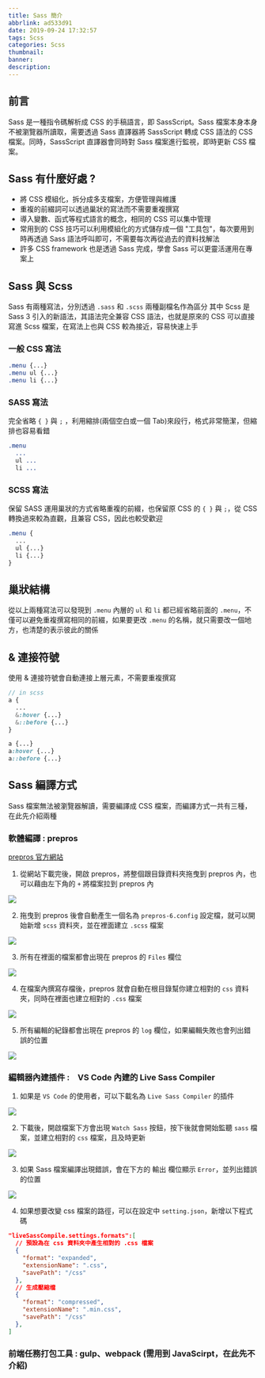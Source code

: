 ```yaml
---
title: Sass 簡介
abbrlink: ad533d91
date: 2019-09-24 17:32:57
tags: Scss
categories: Scss
thumbnail:
banner:
description:
---
```


## 前言

Sass 是一種指令碼解析成 CSS 的手稿語言，即 SassScript。Sass 檔案本身本身不被瀏覽器所讀取，需要透過 Sass 直譯器將 SassScript 轉成 CSS 語法的 CSS 檔案。同時，SassScript 直譯器會同時對 Sass 檔案進行監視，即時更新 CSS 檔案。

<!-- more -->

## Sass 有什麼好處 ?

* 將 CSS 模組化，拆分成多支檔案，方便管理與維護
* 重複的前綴詞可以透過巢狀的寫法而不需要重複撰寫
* 導入變數、函式等程式語言的概念，相同的 CSS 可以集中管理
* 常用到的 CSS 技巧可以利用模組化的方式儲存成一個 "工具包"，每次要用到時再透過 Sass 語法呼叫即可，不需要每次再從過去的資料找解法
* 許多 CSS framework 也是透過 Sass 完成，學會 Sass 可以更靈活運用在專案上

## Sass 與 Scss

Sass 有兩種寫法，分別透過 `.sass` 和 `.scss` 兩種副檔名作為區分
其中 Scss 是 Sass 3 引入的新語法，其語法完全兼容 CSS 語法，也就是原來的 CSS 可以直接寫進 Scss 檔案，在寫法上也與 CSS 較為接近，容易快速上手

### 一般 CSS 寫法

``` css
.menu {...}
.menu ul {...}
.menu li {...}
```

### SASS 寫法

完全省略 `{ }` 與 `;` ，利用縮排(兩個空白或一個 Tab)來段行，格式非常簡潔，但縮排也容易看錯

``` sass
.menu 
  ...
  ul ...
  li ...
```

### SCSS 寫法

保留 SASS 運用巢狀的方式省略重複的前綴，也保留原 CSS 的 `{ }` 與 `;`，從 CSS 轉換過來較為直觀，且兼容 CSS，因此也較受歡迎

``` scss
.menu {
  ...
  ul {...}
  li {...}
}
```

## 巢狀結構

從以上兩種寫法可以發現到 `.menu` 內層的 `ul` 和 `li` 都已經省略前面的 `.menu`，不僅可以避免重複撰寫相同的前綴，如果要更改 `.menu` 的名稱，就只需要改一個地方，也清楚的表示彼此的關係

## & 連接符號

使用 & 連接符號會自動連接上層元素，不需要重複撰寫

``` scss
// in scss
a {
  ...
  &:hover {...}
  &::before {...}
}
```

```css
a {...}
a:hover {...}
a::before {...}
```

## Sass 編譯方式

Sass 檔案無法被瀏覽器解讀，需要編譯成 CSS 檔案，而編譯方式一共有三種，在此先介紹兩種

### 軟體編譯 : prepros

[prepros 官方網站](https://prepros.io/)

1. 從網站下載完後，開啟 prepros，將整個跟目錄資料夾拖曳到 prepros 內，也可以藉由左下角的 `+` 將檔案拉到 prepros 內

  ![](prepros-1.png)

2. 拖曳到 prepros 後會自動產生一個名為 `prepros-6.config` 設定檔，就可以開始新增 `scss` 資料夾，並在裡面建立 `.scss` 檔案

  ![](prepros-2.png)

3. 所有在裡面的檔案都會出現在 prepros 的 `Files` 欄位

  ![](prepros-3.png)

4. 在檔案內撰寫存檔後，prepros 就會自動在根目錄幫你建立相對的 `css` 資料夾，同時在裡面也建立相對的 `.css` 檔案

  ![](prepros-4.png)

5. 所有編輯的紀錄都會出現在 prepros 的 `log` 欄位，如果編輯失敗也會列出錯誤的位置

  ![](prepros-5.png)

### 編輯器內建插件 :　VS Code 內建的 Live Sass Compiler

1. 如果是 `VS Code` 的使用者，可以下載名為 `Live Sass Compiler` 的插件

  ![](live-sass-1.png)

2. 下載後，開啟檔案下方會出現 `Watch Sass` 按鈕，按下後就會開始監聽 `sass` 檔案，並建立相對的 `css` 檔案，且及時更新

  ![](live-sass-2.png)

3. 如果 Sass 檔案編譯出現錯誤，會在下方的 輸出 欄位顯示 `Error`，並列出錯誤的位置

  ![](live-sass-3.png)

4. 如果想要改變 css 檔案的路徑，可以在設定中 `setting.json`，新增以下程式碼

  ``` json 
  "liveSassCompile.settings.formats":[
    // 預設為在 css 資料夾中產生相對的 .css 檔案
    {
      "format": "expanded",
      "extensionName": ".css",
      "savePath": "/css"
    },
    // 生成壓縮檔
    {
      "format": "compressed",
      "extensionName": ".min.css",
      "savePath": "/css"
    },
  ]
  ```

### 前端任務打包工具 : gulp、webpack (需用到 JavaScirpt，在此先不介紹)